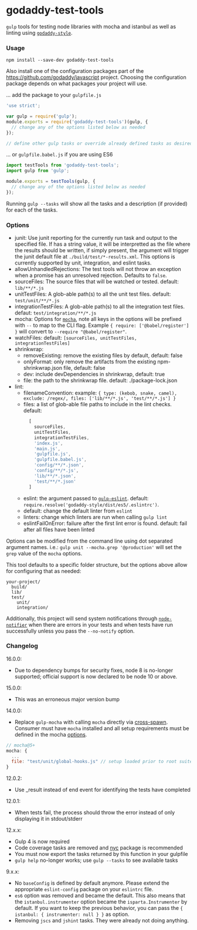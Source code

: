 # godaddy-test-tools

`gulp` tools for testing node libraries with mocha and istanbul as well as linting using [`godaddy-style`](https://github.com/godaddy/javascript).

### Usage
```
npm install --save-dev godaddy-test-tools
```

Also install one of the configuration packages part of the https://github.com/godaddy/javascript project.
Choosing the configuration package depends on what packages your project will use.

... add the package to your `gulpfile.js`
```js
'use strict';

var gulp = require('gulp');
module.exports = require('godaddy-test-tools')(gulp, {
  // change any of the options listed below as needed
});

// define other gulp tasks or override already defined tasks as desired
```

... or `gulpfile.babel.js` if you are using ES6
```js
import testTools from 'godaddy-test-tools';
import gulp from 'gulp';

module.exports = testTools(gulp, {
  // change any of the options listed below as needed
});

```

Running `gulp --tasks` will show all the tasks and a description (if provided) for each of the tasks.


### Options
 - junit: Use junit reporting for the currently run task and output to the specified file. If has a string value, it will be interpretted
   as the file where the results should be written, if simply present, the argument will trigger the junit default file at
   `./build/test/*-results.xml`. This options is currently supported by unit, integration, and eslint tasks.
 - allowUnhandledRejections: The test tools will not throw an exception when a promise has an unresolved rejection. Defaults to `false`.
 - sourceFiles: The source files that will be watched or tested. default: `lib/**/*.js`
 - unitTestFiles: A glob-able path(s) to all the unit test files. default: `test/unit/**/*.js`
 - integrationTestFiles: A glob-able path(s) to all the integration test files. defaut: `test/integration/**/*.js`
 - mocha: Options for [`mocha`](https://mochajs.org/#command-line-usage), note all keys in the options will be prefixed with `--` to map to the CLI flag. Example `{ require: ['@babel/register'] }` will convert to `--require "@babel/register"`.
 - watchFiles: default: `[sourceFiles, unitTestFiles, integrationTestFiles]`
 - shrinkwrap:
    - removeExisting: remove the existing files by default, default: false
    - onlyFormat: only remove the artifacts from the existing npm-shrinkwrap.json file, default: false
    - dev: include devDependencies in shrinkwrap, default: true
    - file: the path to the shrinkwrap file. default: ./package-lock.json
 - lint:
    - filenameConvention: example: `{ type: (kebob, snake, camel), exclude: /regex/, files: ['lib/**/*.js', 'test/**/*.js'] }`
    - files: a list of glob-able file paths to include in the lint checks.
        default:
        ```js
          [
            sourceFiles,
            unitTestFiles,
            integrationTestFiles,
            'index.js',
            'main.js',
            'gulpfile.js',
            'gulpfile.babel.js',
            'config/**/*.json',
            'config/**/*.js',
            'lib/**/*.json',
            'test/**/*.json'
          ]
        ```
    - eslint: the argument passed to [`gulp-eslint`](https://www.npmjs.com/package/gulp-eslint). default: `require.resolve('godaddy-style/dist/es5/.eslintrc')`.
    - default: change the default linter from `eslint`
    - linters: change which linters are run when calling `gulp lint`
    - eslintFailOnError: failure after the first lint error is found.
        default: fail after all files have been linted

Options can be modified from the command line using dot separated
argument names. i.e.: `gulp unit --mocha.grep '@production'` will set
the `grep` value of the `mocha` options.

This tool defaults to a specific folder structure, but the options above
allow for configuring that as needed:

```
your-project/
  build/
  lib/
  test/
    unit/
    integration/
```

Additionally, this project will send system notifications through
[`node-notifier`](https://www.npmjs.com/package/node-notifier) when
there are errors in your tests and when tests have run successfully unless
you pass the `--no-notify` option.

### Changelog

16.0.0:
* Due to dependency bumps for security fixes, node 8 is no-longer supported; official support is now declared to be node 10 or above.

15.0.0:
* This was an erroneous major version bump

14.0.0:
* Replace `gulp-mocha` with calling `mocha` directly via [cross-spawn](https://www.npmjs.com/package/cross-spawn). Consumer must have `mocha` installed and all setup requirements must be defined in the mocha [options](#options).
```js
// mocha@5+
mocha: {
  ...
  file: "test/unit/global-hooks.js" // setup loaded prior to root suite execution
}
```

12.0.2:
* Use _result instead of end event for identifying the tests have
  completed

12.0.1:
* When tests fail, the process should throw the error instead of only
  displaying it in stdout/stderr

12.x.x:
* Gulp 4 is now required
* Code coverage tasks are removed and [nyc](https://www.npmjs.com/package/nyc) package is recommended
* You must now export the tasks returned by this function in your gulpfile
* `gulp help` no-longer works; use `gulp --tasks` to see available tasks

9.x.x:
* No `baseConfig` is defined by default anymore. Please extend the appropriate `eslint-config` package on your `eslintrc` file.
* `es6` option was removed and became the default. This also means that the `istanbul.instrumenter` option became the `isparta.Instrumenter` by default. If you want to keep the previous behavior, you can pass the `{ istanbul: { instrumenter: null } }` as option.
* Removing `jscs` and `jshint` tasks. They were already not doing anything.

